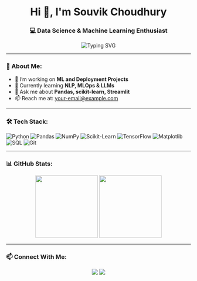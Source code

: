 <h1 align="center">Hi 👋, I'm Souvik Choudhury</h1>
<h3 align="center">💻 Data Science & Machine Learning Enthusiast</h3>

<p align="center">
  <img src="https://readme-typing-svg.demolab.com?font=Fira+Code&size=24&pause=1000&color=00F700&center=true&vCenter=true&width=1000&lines=Machine+Learning+%7C+Data+Science+%7C+MLOps+%7C+Python" alt="Typing SVG" />
</p>

---

### 🧠 About Me:
- 🔭 I’m working on **ML and Deployment Projects**
- 🌱 Currently learning **NLP, MLOps & LLMs**
- 💬 Ask me about **Pandas, scikit-learn, Streamlit**
- 📫 Reach me at: [your-email@example.com](mailto:your-email@example.com)

---

### 🛠️ Tech Stack:

![Python](https://img.shields.io/badge/-Python-333333?style=for-the-badge&logo=python)
![Pandas](https://img.shields.io/badge/-Pandas-150458?style=for-the-badge&logo=pandas)
![NumPy](https://img.shields.io/badge/-NumPy-013243?style=for-the-badge&logo=numpy)
![Scikit-Learn](https://img.shields.io/badge/-Scikit%20Learn-F7931E?style=for-the-badge&logo=scikit-learn)
![TensorFlow](https://img.shields.io/badge/-TensorFlow-FF6F00?style=for-the-badge&logo=tensorflow)
![Matplotlib](https://img.shields.io/badge/-Matplotlib-11557C?style=for-the-badge&logo=matplotlib)
![SQL](https://img.shields.io/badge/-SQL-4479A1?style=for-the-badge&logo=mysql)
![Git](https://img.shields.io/badge/-Git-F05032?style=for-the-badge&logo=git)

---

### 📊 GitHub Stats:

<p align="center">
  <img src="https://github-readme-stats.vercel.app/api?username=rdx7211&show_icons=true&theme=radical" height="170" />
  <img src="https://github-readme-streak-stats.herokuapp.com?user=rdx7211&theme=radical&hide_border=false" height="170" />
</p>

---

### 📫 Connect With Me:

<p align="center">
  <a href="https://www.linkedin.com/in/souvik-choudhury-48a426270/"><img src="https://img.shields.io/badge/-LinkedIn-0A66C2?style=for-the-badge&logo=linkedin&logoColor=white"/></a>
  <a href="mailto:your-email@example.com"><img src="https://img.shields.io/badge/-Email-D14836?style=for-the-badge&logo=gmail&logoColor=white"/></a>
</p>
